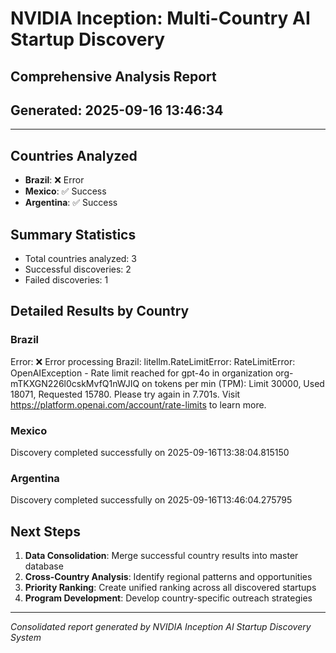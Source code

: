 # NVIDIA Inception: Multi-Country AI Startup Discovery
## Comprehensive Analysis Report
## Generated: 2025-09-16 13:46:34

---

## Countries Analyzed

- **Brazil**: ❌ Error
- **Mexico**: ✅ Success
- **Argentina**: ✅ Success


## Summary Statistics

- Total countries analyzed: 3
- Successful discoveries: 2
- Failed discoveries: 1

## Detailed Results by Country

### Brazil

Error: ❌ Error processing Brazil: litellm.RateLimitError: RateLimitError: OpenAIException - Rate limit reached for gpt-4o in organization org-mTKXGN226l0cskMvfQ1nWJIQ on tokens per min (TPM): Limit 30000, Used 18071, Requested 15780. Please try again in 7.701s. Visit https://platform.openai.com/account/rate-limits to learn more.

### Mexico

Discovery completed successfully on 2025-09-16T13:38:04.815150

### Argentina

Discovery completed successfully on 2025-09-16T13:46:04.275795


## Next Steps

1. **Data Consolidation**: Merge successful country results into master database
2. **Cross-Country Analysis**: Identify regional patterns and opportunities
3. **Priority Ranking**: Create unified ranking across all discovered startups
4. **Program Development**: Develop country-specific outreach strategies

---

*Consolidated report generated by NVIDIA Inception AI Startup Discovery System*
